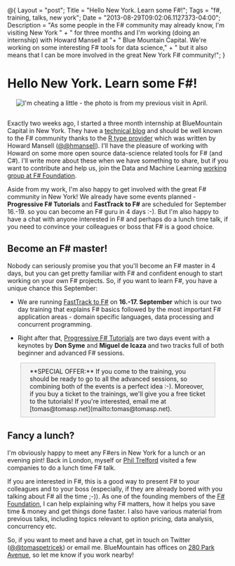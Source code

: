 ﻿@{ 
  Layout = "post";
  Title = "Hello New York. Learn some F#!";
  Tags = "f#, training, talks, new york";
  Date = "2013-08-29T09:02:06.1127373-04:00";
  Description = "As some people in the F# community may already know, I'm visiting New York " +
    " for three months and I'm working (doing an internship) with Howard Mansell at "+
    " Blue Mountain Capital. We're working on some interesting F# tools for data science," +
    " but it also means that I can be more involved in the great New York F# community!";
}

Hello New York. Learn some F#!
==============================

<img src="http://tomasp.net/blog/2013/fsharp-new-york/nyc.jpg" class="rdecor" title="I'm cheating a little - the photo is from my previous visit in April." style="margin-left:20px;margin-bottom:15px"/>

Exactly two weeks ago, I started a three month internship at BlueMountain Capital in New York.
They have a [technical blog](http://techblog.bluemountaincapital.com/) and should be well known to the
F# community thanks to the [R type provider](https://github.com/BlueMountainCapital/FSharpRProvider)
which was written by Howard Mansell ([@@hmansell](https://twitter.com/hmansell)). 
I'll have the pleasure of working with Howard on some more open source data-science related tools for F#
(and C#). I'll write more about these when we have something to share, but if you want to 
contribute and help us, join the Data and Machine Learning [working group at F# Foundation](http://fsharp.org/technical-groups/).

Aside from my work, I'm also happy to get involved with the great F# community in New York!
We already have some events planned - **Progressive F# Tutorials** and **FastTrack to F#** are 
scheduled for September 16.-19. so you can become an F# guru in 4 days :-). But I'm also happy
to have a chat with anyone interested in F# and perhaps do a lunch time talk, if you need to 
convince your colleagues or boss that F# is a good choice.

Become an F# master!
--------------------

Nobody can seriously promise you that you'll become an F# master in 4 days, but you can get pretty 
familiar with F# and confident enough to start working on your own F# projects. So, if you want to 
learn F#, you have a unique chance this September:

 * We are running [FastTrack to F#](http://skillsmatter.com/course/scala/tomas-petricek-phil-trelford-fast-track-to-fsharp/ps-6679)
   on **16.-17. September** which is our two day training that explains F# basics followed by 
   the most important F# application areas - domain specific languages, data processing and
   concurrent programming.

 * Right after that, [Progressive F# Tutorials](http://skillsmatter.com/event/scala/progressive-f-tutorials-nyc)
   are two days event with a keynotes by **Don Syme** and 
   **Miguel de Icaza** and two tracks full of both beginner and advanced F# sessions.

<p style="border:1px solid #c0c0c0; background:#f4f4f4; margin:10px 30px 10px 30px; padding:10px 20px 10px 20px;">
**SPECIAL OFFER:** If you come to the training, you should be ready to go to all the advanced
sessions, so combining both of the events is a perfect idea :-). Moreover, if you buy a ticket
to the trainings, we'll give you a free ticket to the tutorials! If you're interested, 
email me at [tomas@tomasp.net](mailto:tomas@tomasp.net).
</p>

Fancy a lunch?
--------------

I'm obviously happy to meet any F#ers in New York for a lunch or an evening pint! Back in London, myself 
or [Phil Trelford](http://trelford.com/blog/) visited a few companies to do a lunch time F# talk. 

If you are interested in F#, this is a good way to present F# to your colleagues and to your boss
(especially, if they are already bored with you talking about F# all the time ;-)). As one of the 
founding members of the [F# Foundation](http://fsharp.org), I can help explaining why F# matters,
how it helps you save time & money and get things done faster. I also have various material from
previous talks, including topics relevant to option pricing, data analysis, concurrency etc.

So, if you want to meet and have a chat, get in touch on Twitter ([@@tomaspetricek](https://twitter.com/tomaspetricek))
or email me. BlueMountain has offices on [280 Park Avenue](http://goo.gl/maps/ZtUvP), so let me
know if you work nearby!